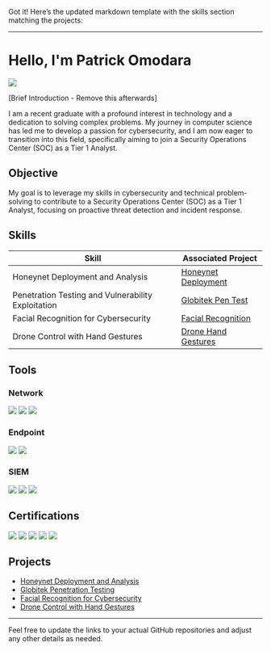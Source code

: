 Got it! Here’s the updated markdown template with the skills section matching the projects:

---

# Hello, I'm Patrick Omodara
<a href="https://linkedin.com/in/your-linkedin-profile"><img src="https://img.shields.io/badge/-LinkedIn-0072b1?&style=for-the-badge&logo=linkedin&logoColor=white" /></a>

[Brief Introduction - Remove this afterwards]

I am a recent graduate with a profound interest in technology and a dedication to solving complex problems. My journey in computer science has led me to develop a passion for cybersecurity, and I am now eager to transition into this field, specifically aiming to join a Security Operations Center (SOC) as a Tier 1 Analyst.

## Objective
My goal is to leverage my skills in cybersecurity and technical problem-solving to contribute to a Security Operations Center (SOC) as a Tier 1 Analyst, focusing on proactive threat detection and incident response.

## Skills

| Skill                                         | Associated Project         |
|-----------------------------------------------|----------------------------|
| Honeynet Deployment and Analysis              | [Honeynet Deployment](https://github.com/your-repo/honeynet) |
| Penetration Testing and Vulnerability Exploitation | [Globitek Pen Test](https://github.com/your-repo/globitek-pen-test) |
| Facial Recognition for Cybersecurity          | [Facial Recognition](https://github.com/your-repo/facial-recognition) |
| Drone Control with Hand Gestures              | [Drone Hand Gestures](https://github.com/your-repo/drone-hand-gestures) |

## Tools

### Network
<div>
    <img src="https://img.shields.io/badge/-Wireshark-1679A7?&style=for-the-badge&logo=Wireshark&logoColor=white" />
    <img src="https://img.shields.io/badge/-Suricata-EF3B2D?&style=for-the-badge&logo=Suricata&logoColor=white" />
    <img src="https://img.shields.io/badge/-Zeek-777BB4?&style=for-the-badge&logo=Zeek&logoColor=white" />
</div>

### Endpoint
<div>
    <img src="https://img.shields.io/badge/-Microsoft_Defender_for_Endpoint-00A4EF?&style=for-the-badge&logo=Microsoft&logoColor=white" />
    <img src="https://img.shields.io/badge/-Velociraptor-4B275F?&style=for-the-badge&logo=Velociraptor&logoColor=white" />
</div>

### SIEM
<div>
    <img src="https://img.shields.io/badge/-Microsoft_Sentinel-0078D4?&style=for-the-badge&logo=Microsoft&logoColor=white" />
    <img src="https://img.shields.io/badge/-Splunk-000000?&style=for-the-badge&logo=Splunk&logoColor=white" />
    <img src="https://img.shields.io/badge/-Elastic-005571?&style=for-the-badge&logo=Elastic&logoColor=white" />
</div>

## Certifications
<div>
    <img src="https://img.shields.io/badge/-Security%2B-FF0000?&style=for-the-badge&logo=CompTIA&logoColor=white" />
    <img src="https://img.shields.io/badge/-Network%2B-007ACC?&style=for-the-badge&logo=CompTIA&logoColor=white" />
    <img src="https://img.shields.io/badge/-A%2B-4D4D4D?&style=for-the-badge&logo=CompTIA&logoColor=white" />
    <img src="https://img.shields.io/badge/-CDSA-006400?&style=for-the-badge&logoColor=white" />
    <img src="https://img.shields.io/badge/-CCD-000080?&style=for-the-badge&logoColor=white" />
</div>

## Projects
- [Honeynet Deployment and Analysis](https://github.com/your-repo/honeynet)
- [Globitek Penetration Testing](https://github.com/your-repo/globitek-pen-test)
- [Facial Recognition for Cybersecurity](https://github.com/your-repo/facial-recognition)
- [Drone Control with Hand Gestures](https://github.com/your-repo/drone-hand-gestures)

---

Feel free to update the links to your actual GitHub repositories and adjust any other details as needed.
